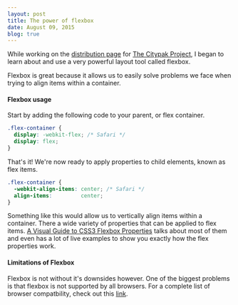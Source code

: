 ```yaml
---
layout: post
title: The power of flexbox
date: August 09, 2015
blog: true
---
```


While working on the [distribution page](http://citypak.org/distributions) for [The Citypak Project](http://citypak.org), I began to learn about and use a very powerful layout tool called flexbox.

Flexbox is great because it allows us to easily solve problems we face when trying to align items within a container.

#### Flexbox usage
Start by adding the following code to your parent, or flex container.

```css
.flex-container {
  display: -webkit-flex; /* Safari */
  display: flex;
}
```

That's it! We're now ready to apply properties to child elements, known as flex items.

```css
.flex-container {
  -webkit-align-items: center; /* Safari */
  align-items:         center;
}
```

Something like this would allow us to vertically align items within a container. There a wide variety of properties that can be applied to flex items. [A Visual Guide to CSS3 Flexbox Properties](https://scotch.io/tutorials/a-visual-guide-to-css3-flexbox-properties) talks about most of them and even has a lot of live examples to show you exactly how the flex properties work.

#### Limitations of Flexbox
Flexbox is not without it's downsides however. One of the biggest problems is that flexbox is not supported by all browsers. For a complete list of browser compatbility, check out this [link](http://caniuse.com/#search=flexbox).
